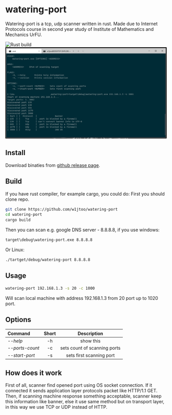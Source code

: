 # watering-port

Watering-port is a tcp, udp scanner written in rust. Made due to Internet Protocols course in second year study of Institute of Mathematics and Mechanics UrFU.

![Rust build](https://github.com/w1jtoo/watering-port/workflows/Rust/badge.svg)
![Review](readme/preview.PNG)

## Install

Download binaties from [github release page](https://github.com/w1jtoo/watering-port/releases).

## Build

If you have rust compiler, for example cargo, you could do:
First you should clone repo.

```zsh
git clone https://github.com/w1jtoo/watering-port
cd watering-port
cargo build
```

Then you can scan e.g. google DNS server - 8.8.8.8, if you use windows:

```cmd
target\debug\watering-port.exe 8.8.8.8
```

Or Linux:

```zsh
./tartget/debug/watering-port 8.8.8.8
```

## Usage

```zsh
watering-port 192.168.1.3 -s 20 -c 1000
```

Will scan local machine with address 192.168.1.3 from 20 port up to 1020 port.  

## Options

| Command | Short | Description |
| :--------|:-----:| :------:|
| _--help_ | -h | show this |
| _--ports-count_ | -c | sets count of scanning ports |
| _--start-port_ | -s | sets first scanning port |

## How does it work

First of all, scanner find opened port using OS socket connection. If it connected it sends application layer protocols packet like HTTP/1.1 GET. Then, if scanning machine response something acceptable, scanner keep this information like banner, else it use same method but on transport layer, in this way we use TCP or UDP instead of HTTP.